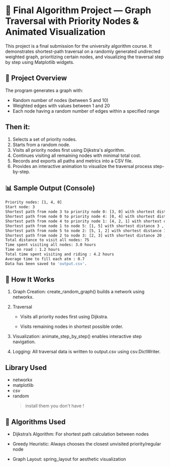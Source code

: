 # 📌 Final Algorithm Project — Graph Traversal with Priority Nodes & Animated Visualization

This project is a final submission for the university algorithm course. It demonstrates shortest-path traversal on a randomly generated undirected weighted graph, prioritizing certain nodes, and visualizing the traversal step by step using Matplotlib widgets.

## 🧠 Project Overview

The program generates a graph with:

- Random number of nodes (between 5 and 10)
- Weighted edges with values between 1 and 20
- Each node having a random number of edges within a specified range

## Then it:

1. Selects a set of priority nodes.
2. Starts from a random node.
3. Visits all priority nodes first using Dijkstra's algorithm.
4. Continues visiting all remaining nodes with minimal total cost.
5. Records and exports all paths and metrics into a CSV file.
6. Provides an interactive animation to visualize the traversal process step-by-step.

## 📊 Sample Output (Console)

```bash
Priority nodes: [1, 4, 0]
Start node: 3
Shortest path from node 3 to priority node 0: [3, 0] with shortest distance 17 , visit time unil now : 0.5 and with road time : 0.3
Shortest path from node 0 to priority node 4: [0, 4] with shortest distance 3 , visit time unil now : 1.0 and with road time : 0.1
Shortest path from node 4 to priority node 1: [4, 2, 1] with shortest distance 20 , visit time unil now : 1.5 and with road time : 0.3
Shortest path from node 1 to node 5: [1, 5] with shortest distance 3 , visit time unil now : 2.0 and with road time : 0.1
Shortest path from node 5 to node 2: [5, 1, 2] with shortest distance 12 , visit time unil now : 2.5 and with road time : 0.2
Shortest path from node 2 to node 3: [2, 3] with shortest distance 20 , visit time unil now : 3.0 and with road time : 0.3
Total distance to visit all nodes: 75
Time spent visiting all nodes: 3.0 hours
Time on road : 1.2 hours
Total time spent visiting and riding : 4.2 hours
Average time to fill each atm : 0.7
Data has been saved to 'output.csv'.

```

## 🔧 How It Works

1. Graph Creation: create_random_graph() builds a network using networkx.

2. Traversal

   - Visits all priority nodes first using Dijkstra.

   - Visits remaining nodes in shortest possible order.

3. Visualization: animate_step_by_step() enables interactive step navigation.

4. Logging: All traversal data is written to output.csv using csv.DictWriter.

## Library Used

- networkx
- matplotlib
- csv
- random
  > install them you don't have !

## 🧠 Algorithms Used

- Dijkstra’s Algorithm: For shortest path calculation between nodes

- Greedy Heuristic: Always chooses the closest unvisited priority/regular node

- Graph Layout: spring_layout for aesthetic visualization
